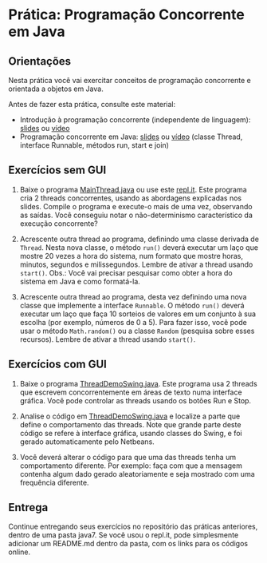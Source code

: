 # Prática: Programação Concorrente em Java



## Orientações 

Nesta prática você vai exercitar conceitos de programação concorrente e orientada a objetos em Java.

Antes de fazer esta prática, consulte este material:
- Introdução à programação concorrente (independente de linguagem): [slides](https://docs.google.com/presentation/d/1mYoRmmIQJaBi6Y_UkPWnx9kLx4SO2QTFVBlE-anwlHE/edit?usp=sharing) ou [vídeo](https://drive.google.com/file/d/11QWQgXAeDy5wg4LBwRe0QSISnf_8xbkC/view?usp=sharing) 
- Programação concorrente em Java: [slides](https://docs.google.com/presentation/d/1sD3qdfyfVYXhpepPM11DWabAzEgtaO0-0gAQRoDmwgE/edit?usp=sharing) ou [vídeo](https://drive.google.com/file/d/1pVB5T20Pef-UT4SqvCC3yiMNB6Iih3J0/view?usp=sharing) (classe Thread, interface Runnable, métodos run, start e join)



## Exercícios sem GUI

1. Baixe o programa [MainThread.java](MainThread.java) ou use este [repl.it](https://repl.it/@AndreaSchwertne/java-thread). Este programa cria 2 threads concorrentes, usando as abordagens explicadas nos slides. Compile o programa e execute-o mais de uma vez, observando as saídas. Você conseguiu notar o não-determinismo característico da execução concorrente? 

2. Acrescente outra thread ao programa, definindo uma classe derivada de `Thread`. Nesta nova classe, o método `run()` deverá executar um laço que mostre 20 vezes a hora do sistema, num formato que mostre horas, minutos, segundos e milissegundos. Lembre de ativar a thread usando `start()`. Obs.: Você vai precisar pesquisar como obter a hora do sistema em Java e como formatá-la.

3. Acrescente outra thread ao programa, desta vez definindo uma nova classe que implemente a interface `Runnable`. O método `run()` deverá executar um laço que faça 10 sorteios de valores em um conjunto à sua escolha (por exemplo, números de 0 a 5). Para fazer isso, você pode usar o método `Math.random()` ou a classe `Random` (pesquisa sobre esses recursos). Lembre de ativar a thread usando `start()`.


## Exercícios com GUI

1. Baixe o programa [ThreadDemoSwing.java](ThreadDemoSwing.java). Este programa usa 2 threads que escrevem concorrentemente em áreas de texto numa interface gráfica. Você pode controlar as threads usando os botões Run e Stop.

2. Analise o código em [ThreadDemoSwing.java](ThreadDemoSwing.java) e localize a parte que define o comportamento das threads. Note que grande parte deste código se refere à interface gráfica, usando classes do Swing, e foi gerado automaticamente pelo Netbeans.

3. Você deverá alterar o código para que uma das threads tenha um comportamento diferente. Por exemplo: faça com que a mensagem contenha algum dado gerado aleatoriamente e seja mostrado com uma frequência diferente.


## Entrega

Continue entregando seus exercícios no repositório das práticas anteriores, dentro de uma pasta java7. Se você usou o repl.it, pode simplesmente adicionar um README.md dentro da pasta, com os links para os códigos online.
